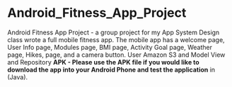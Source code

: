 # Android_Fitness_App_Project
Android Fitness App Project - a group project for my App System Design class wrote a full mobile fitness app. The mobile app has a welcome page, User Info page, Modules page, BMI page, Activity Goal page, Weather page, Hikes, page, and a camera button. User Amazon S3 and Model View and Repository **APK - Please use the APK file if you would like to download the app into your Android Phone and test the application** in (Java).



